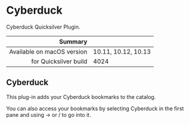 # Cyberduck

Cyberduck Quicksilver Plugin.

 Summary                    | &nbsp; 
---------------------------:|:--------------------
 Available on macOS version | 10.11, 10.12, 10.13
      for Quicksilver build | 4024


## Cyberduck

This plug-in adds your Cyberduck bookmarks to the catalog.

You can also access your bookmarks by selecting Cyberduck in the first pane
and using → or / to go into it.